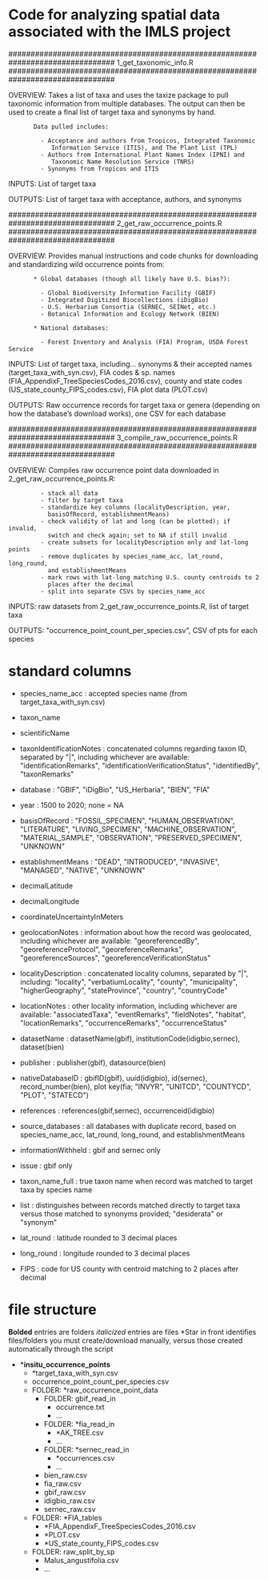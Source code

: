 # Code for analyzing spatial data associated with the IMLS project

################################################################################
 1_get_taxonomic_info.R
################################################################################

 OVERVIEW: Takes a list of taxa and uses the taxize package to pull taxonomic
           information from multiple databases. The output can then be used to
           create a final list of target taxa and synonyms by hand.

           Data pulled includes:

             - Acceptance and authors from Tropicos, Integrated Taxonomic
                Information Service (ITIS), and The Plant List (TPL)
             - Authors from International Plant Names Index (IPNI) and
                Taxonomic Name Resolution Service (TNRS)
             - Synonyms from Tropicos and ITIS

 INPUTS: List of target taxa

 OUTPUTS: List of target taxa with acceptance, authors, and synonyms

################################################################################
 2_get_raw_occurrence_points.R
################################################################################

 OVERVIEW: Provides manual instructions and code chunks for downloading and
           standardizing wild occurrence points from:

           * Global databases (though all likely have U.S. bias?):

             - Global Biodiversity Information Facility (GBIF)
             - Integrated Digitized Biocollections (iDigBio)
             - U.S. Herbarium Consortia (SERNEC, SEINet, etc.)
             - Botanical Information and Ecology Network (BIEN)

           * National databases:

             - Forest Inventory and Analysis (FIA) Program, USDA Forest Service

 INPUTS: List of target taxa, including...
            synonyms & their accepted names (target_taxa_with_syn.csv),
            FIA codes & sp. names (FIA_AppendixF_TreeSpeciesCodes_2016.csv),
            county and state codes (US_state_county_FIPS_codes.csv),
            FIA plot data (PLOT.csv)

 OUTPUTS: Raw occurrence records for target taxa or genera (depending on how
          the database’s download works), one CSV for each database

################################################################################
 3_compile_raw_occurrence_points.R
################################################################################

 OVERVIEW: Compiles raw occurrence point data downloaded in
           2_get_raw_occurrence_points.R:

             - stack all data
             - filter by target taxa
             - standardize key columns (localityDescription, year,
               basisOfRecord, establishmentMeans)
             - check validity of lat and long (can be plotted); if invalid,
               switch and check again; set to NA if still invalid
             - create subsets for localityDescription only and lat-long points
             - remove duplicates by species_name_acc, lat_round, long_round,
               and establishmentMeans
             - mark rows with lat-long matching U.S. county centroids to 2
               places after the decimal
             - split into separate CSVs by species_name_acc

 INPUTS: raw datasets from 2_get_raw_occurrence_points.R, list of target taxa

 OUTPUTS: "occurrence_point_count_per_species.csv", CSV of pts for each species

# standard columns

  - species_name_acc : accepted species name (from target_taxa_with_syn.csv)
  - taxon_name      
  - scientificName
  - taxonIdentificationNotes : concatenated columns regarding taxon ID, separated by "|", including whichever are available: "identificationRemarks", "identificationVerificationStatus", "identifiedBy", "taxonRemarks"

  - database : "GBIF", "iDigBio", "US_Herbaria", "BIEN", "FIA"  
  - year : 1500 to 2020; none = NA
  - basisOfRecord : "FOSSIL_SPECIMEN", "HUMAN_OBSERVATION", "LITERATURE",   "LIVING_SPECIMEN", "MACHINE_OBSERVATION", "MATERIAL_SAMPLE", "OBSERVATION", "PRESERVED_SPECIMEN", "UNKNOWN"
  - establishmentMeans : "DEAD", "INTRODUCED", "INVASIVE", "MANAGED", "NATIVE", "UNKNOWN"

  - decimalLatitude             
  - decimalLongitude
  - coordinateUncertaintyInMeters
  - geolocationNotes : information about how the record was geolocated, including whichever are available: "georeferencedBy", "georeferenceProtocol", "georeferenceRemarks", "georeferenceSources", "georeferenceVerificationStatus"
  - localityDescription : concatenated locality columns, separated by "|", including: "locality", "verbatiumLocality", "county", "municipality", "higherGeography", "stateProvince", "country", "countryCode"
  - locationNotes : other locality information, including whichever are available: "associatedTaxa", "eventRemarks", "fieldNotes", "habitat", "locationRemarks", "occurrenceRemarks", "occurrenceStatus"

  - datasetName : datasetName(gbif), institutionCode(idigbio,sernec), dataset(bien)
  - publisher : publisher(gbif), datasource(bien)  
  - nativeDatabaseID : gbifID(gbif), uuid(idigbio), id(sernec), record_number(bien), plot key(fia; "INVYR", "UNITCD", "COUNTYCD", "PLOT", "STATECD")
  - references : references(gbif,sernec), occurrenceid(idigbio)

  - source_databases : all databases with duplicate record, based on species_name_acc, lat_round, long_round, and establishmentMeans
  - informationWithheld : gbif and sernec only
  - issue : gbif only

  - taxon_name_full : true taxon name when record was matched to target taxa by species name
  - list : distinguishes between records matched directly to target taxa versus those matched to synonyms provided; "desiderata" or "synonym"
  - lat_round : latitude rounded to 3 decimal places
  - long_round : longitude rounded to 3 decimal places
  - FIPS : code for US county with centroid matching to 2 places after decimal

# file structure

  **Bolded** entries are folders
  *italicized* entries are files
  *Star in front identifies files/folders you must create/download manually, versus those created automatically through the script

  - ***insitu_occurrence_points**
    - *target_taxa_with_syn.csv
    - occurrence_point_count_per_species.csv
    - FOLDER: *raw_occurrence_point_data
      - FOLDER: gbif_read_in
        - occurrence.txt
        - ...
      - FOLDER: *fia_read_in
        - *AK_TREE.csv
        - ...
      - FOLDER: *sernec_read_in
        - *occurrences.csv
        - ...
      - bien_raw.csv
      - fia_raw.csv
      - gbif_raw.csv
      - idigbio_raw.csv
      - sernec_raw.csv
    - FOLDER: *FIA_tables
      - *FIA_AppendixF_TreeSpeciesCodes_2016.csv
      - *PLOT.csv
      - *US_state_county_FIPS_codes.csv
    - FOLDER: raw_split_by_sp
      - Malus_angustifolia.csv
      - ...
